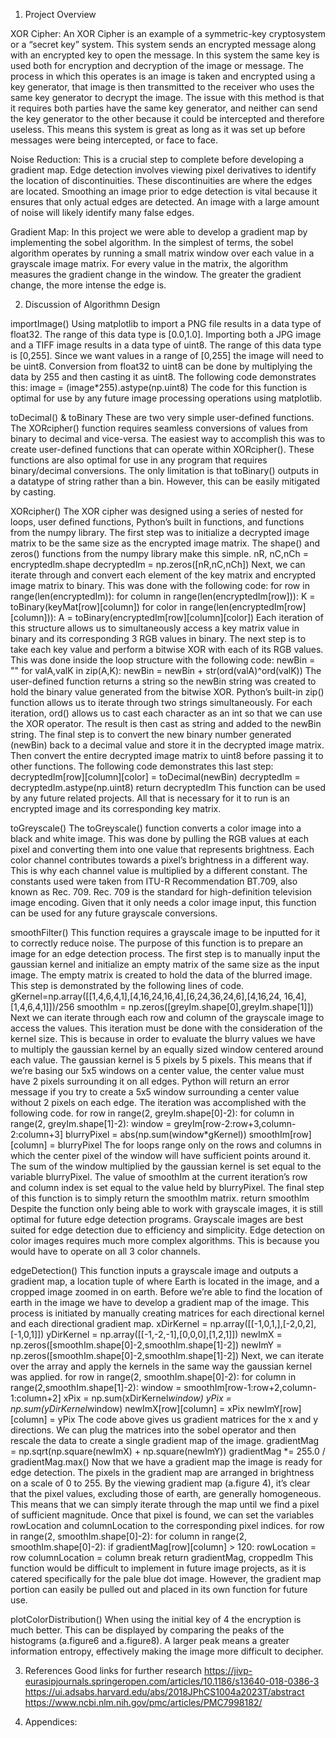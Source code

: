 1. Project Overview

XOR Cipher:
An XOR Cipher is an example of a symmetric-key cryptosystem or a “secret key” system. This system sends an encrypted message along with an encrypted key to open the message. In this system the same key is used both for encryption and decryption of the image or message. The process in which this operates is an image is taken and encrypted using a key generator, that image is then transmitted to the receiver who uses the same key generator to decrypt the image. The issue with this method is that it requires both parties have the same key generator, and neither can send the key generator to the other because it could be intercepted and therefore useless. This means this system is great as long as it was set up before messages were being intercepted, or face to face.

Noise Reduction:
This is a crucial step to complete before developing a gradient map. Edge detection involves viewing pixel derivatives to identify the location of discontinuities. These discontinuities are where the edges are located. Smoothing an image prior to edge detection is vital because it ensures that only actual edges are detected. An image with a large amount of noise will likely identify many false edges.

Gradient Map:
In this project we were able to develop a gradient map by implementing the sobel algorithm. In the simplest of terms, the sobel algorithm operates by running a small matrix window over each value in a grayscale image matrix. For every value in the matrix, the algorithm measures the gradient change in the window. The greater the gradient change, the more intense the edge is.

2. Discussion of Algorithmn Design

importImage()
Using matplotlib to import a PNG file results in a data type of float32. The range of this data type is [0.0,1.0]. Importing both a JPG image and a TIFF image results in a data type of uint8. The range of this data type is [0,255]. Since we want values in a range of [0,255] the image will need to be uint8. Conversion from float32 to uint8 can be done by multiplying the data by 255 and then casting it as uint8. The following code demonstrates this:
image = (image*255).astype(np.uint8) 
The code for this function is optimal for use by any future image processing operations
using matplotlib.

toDecimal() & toBinary 
These are two very simple user-defined functions. The XORcipher() function requires seamless conversions of values from binary to decimal and vice-versa. The easiest way to accomplish this was to create user-defined functions that can operate within XORcipher(). These functions are also optimal for use in any program that requires binary/decimal conversions. The only limitation is that toBinary() outputs in a datatype of string rather than a bin. However, this can be easily mitigated by casting.

XORcipher()
The XOR cipher was designed using a series of nested for loops, user defined functions, Python’s built in functions, and functions from the numpy library. The first step was to initialize a decrypted image matrix to be the same size as the encrypted image matrix. The shape() and zeros() functions from the numpy library make this simple.
 nR, nC,nCh = encryptedIm.shape
 decryptedIm = np.zeros([nR,nC,nCh])
Next, we can iterate through and convert each element of the key matrix and encrypted image matrix to binary. This was done with the following code:
 for row in range(len(encryptedIm)):
         for column in range(len(encryptedIm[row])):
             K = toBinary(keyMat[row][column])
             for color in range(len(encryptedIm[row][column])):
                 A = toBinary(encryptedIm[row][column][color])
Each iteration of this structure allows us to simultaneously access a key matrix value in binary and its corresponding 3 RGB values in binary. The next step is to take each key value and perform a bitwise XOR with each of its RGB values. This was done inside the loop structure with the following code:
                 newBin = ""
                 for valA,valK in zip(A,K):
                     newBin = newBin + str(ord(valA)^ord(valK))
The user-defined function returns a string so the newBin string was created to hold the binary value generated from the bitwise XOR. Python’s built-in zip() function allows us to iterate through two strings simultaneously. For each iteration, ord() allows us to cast each character as an int so that we can use the XOR operator. The result is then cast as string and added to the newBin string. The final step is to convert the new binary number generated (newBin) back to a decimal value and store it in the decrypted image matrix. Then convert the entire decrypted image matrix to uint8 before passing it to other functions. The following code demonstrates this last step:
                 decryptedIm[row][column][color] = toDecimal(newBin)
   decryptedIm = decryptedIm.astype(np.uint8)
return decryptedIm
This function can be used by any future related projects. All that is necessary for it to
run is an encrypted image and its corresponding key matrix.

toGreyscale()
The toGreyscale() function converts a color image into a black and white image. This was done by pulling the RGB values at each pixel and converting them into one value that represents brightness. Each color channel contributes towards a pixel’s brightness in a different way. This is why each channel value is multiplied by a different constant. The constants used were taken from ITU-R Recommendation BT.709, also known as Rec. 709. Rec. 709 is the standard for high-definition television image encoding. Given that it only needs a color image input, this function can be used for any future grayscale conversions.

smoothFilter()
This function requires a grayscale image to be inputted for it to correctly reduce noise. The purpose of this function is to prepare an image for an edge detection process. The first step is to manually input the gaussian kernel and initialize an empty matrix of the same size as the input image. The empty matrix is created to hold the data of the blurred image. This step is demonstrated by the following lines of code.
 gKernel=np.array([[1,4,6,4,1],[4,16,24,16,4],[6,24,36,24,6],[4,16,24,
 16,4],[1,4,6,4,1]])/256
 smoothIm = np.zeros([greyIm.shape[0],greyIm.shape[1]])
Next we can iterate through each row and column of the grayscale image to access the values. This iteration must be done with the consideration of the kernel size. This is because in order to evaluate the blurry values we have to multiply the gaussian kernel by an equally sized window centered around each value. The gaussian kernel is 5 pixels by 5 pixels. This means that if we’re basing our 5x5 windows on a center value, the center value must have 2 pixels surrounding it on all edges. Python will return an error message if you try to create a 5x5 window surrounding a center value without 2 pixels on each edge. The iteration was accomplished with the following code.
 for row in range(2, greyIm.shape[0]-2):
         for column in range(2, greyIm.shape[1]-2):
             window = greyIm[row-2:row+3,column-2:column+3]
             blurryPixel = abs(np.sum(window*gKernel))
             smoothIm[row][column] = blurryPixel
The for loops range only on the rows and columns in which the center pixel of the window will have sufficient points around it. The sum of the window multiplied by the gaussian kernel is set equal to the variable blurryPixel. The value of smoothIm at the current iteration’s row and column index is set equal to the value held by blurryPixel. The final step of this function is to simply return the smoothIm matrix.
return smoothIm
Despite the function only being able to work with grayscale images, it is still optimal for future edge detection programs. Grayscale images are best suited for edge detection due to efficiency and simplicity. Edge detection on color images requires much more complex algorithms. This is because you would have to operate on all 3 color channels.

edgeDetection()
This function inputs a grayscale image and outputs a gradient map, a location tuple of where Earth is located in the image, and a cropped image zoomed in on earth. Before we’re able to find the location of earth in the image we have to develop a gradient map of the image. This process is initiated by manually creating matrices for each directional kernel and each directional gradient map.
 xDirKernel = np.array([[-1,0,1,],[-2,0,2],[-1,0,1]])
 yDirKernel = np.array([[-1,-2,-1],[0,0,0],[1,2,1]])
 newImX = np.zeros([smoothIm.shape[0]-2,smoothIm.shape[1]-2])
 newImY = np.zeros([smoothIm.shape[0]-2,smoothIm.shape[1]-2])
Next, we can iterate over the array and apply the kernels in the same way the gaussian kernel was applied.
 for row in range(2, smoothIm.shape[0]-2):
         for column in range(2,smoothIm.shape[1]-2):
            window = smoothIm[row-1:row+2,column-1:column+2]
            xPix = np.sum(xDirKernel*window)
            yPix = np.sum(yDirKernel*window)
            newImX[row][column] = xPix
            newImY[row][column] = yPix
The code above gives us gradient matrices for the x and y directions. We can plug the matrices into the sobel operator and then rescale the data to create a single gradient map of the image.
 gradientMag = np.sqrt(np.square(newImX) + np.square(newImY))
 gradientMag *= 255.0 / gradientMag.max()
Now that we have a gradient map the image is ready for edge detection. The pixels in the gradient map are arranged in brightness on a scale of 0 to 255. By the viewing gradient map (a.figure 4), it’s clear that the pixel values, excluding those of earth, are generally homogeneous. This means that we can simply iterate through the map until we find a pixel of sufficient magnitude. Once that pixel is found, we can set the variables rowLocation and columnLocation to the corresponding pixel indices.
for row in range(2, smoothIm.shape[0]-2):
        for column in range(2, smoothIm.shape[0]-2):
            if gradientMag[row][column] > 120:
                rowLocation = row
                columnLocation = column
                break
return gradientMag, croppedIm
This function would be difficult to implement in future image projects, as it is catered specifically for the pale blue dot image. However, the gradient map portion can easily be pulled out and placed in its own function for future use.

plotColorDistribution()
When using the initial key of 4 the encryption is much better. This can be displayed by comparing the peaks of the histograms (a.figure6 and a.figure8). A larger peak means a greater information entropy, effectively making the image more difficult to decipher.

3. References 
Good links for further research
https://jivp-eurasipjournals.springeropen.com/articles/10.1186/s13640-018-0386-3 
https://ui.adsabs.harvard.edu/abs/2018JPhCS1004a2023T/abstract 
https://www.ncbi.nlm.nih.gov/pmc/articles/PMC7998182/

4. Appendices: